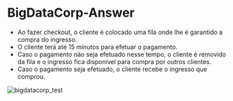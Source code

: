 # BigDataCorp-Answer

- Ao fazer checkout, o cliente é colocado uma fila onde lhe é garantido a compra do ingresso.
- O cliente terá até 15 minutos para efetuar o pagamento.
- Caso o pagamento não seja efetuado nesse tempo, o cliente é removido da fila e o ingresso fica disponível para compra por outros clientes.
- Caso o pagamento seja efetuado, o cliente recebe o ingresso que comprou.

![bigdatacorp_test](https://github.com/user-attachments/assets/52b1858a-8752-427e-9097-f4357197bcca)
